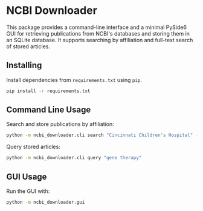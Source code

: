 # NCBI Downloader

This package provides a command-line interface and a minimal PySide6 GUI for
retrieving publications from NCBI's databases and storing them in an SQLite
database. It supports searching by affiliation and full-text search of stored
articles.

## Installing
Install dependencies from `requirements.txt` using `pip`.

```bash
pip install -r requirements.txt
```

## Command Line Usage
Search and store publications by affiliation:

```bash
python -m ncbi_downloader.cli search "Cincinnati Children's Hospital" --api-key YOUR_KEY --email you@example.com
```

Query stored articles:

```bash
python -m ncbi_downloader.cli query "gene therapy"
```

## GUI Usage
Run the GUI with:

```bash
python -m ncbi_downloader.gui
```


